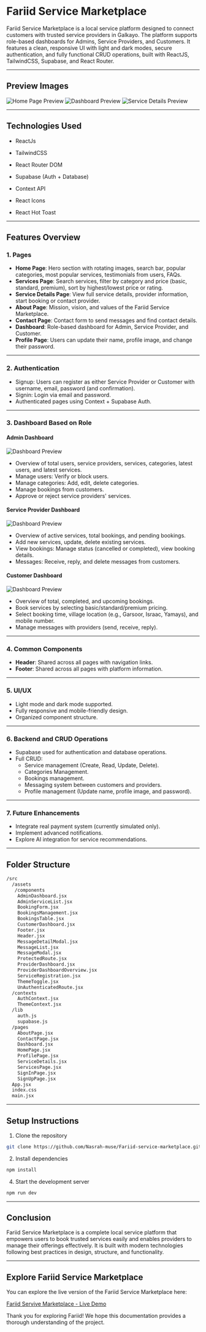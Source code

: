 # Fariid Service Marketplace

Fariid Service Marketplace is a local service platform designed to connect customers with trusted service providers in Galkayo. The platform supports role-based dashboards for Admins, Service Providers, and Customers. It features a clean, responsive UI with light and dark modes, secure authentication, and fully functional CRUD operations, built with ReactJS, TailwindCSS, Supabase, and React Router.

---

## Preview Images

![Home Page Preview](./src/assets/homepage.png)
![Dashboard Preview](./src/assets/dashboard.png)
![Service Details Preview](./src/assets/servicespage.png)

---

## Technologies Used

- ReactJs
- TailwindCSS

- React Router DOM

- Supabase (Auth + Database)

- Context API

- React Icons

- React Hot Toast

---

## Features Overview

### 1. Pages
- **Home Page**: Hero section with rotating images, search bar, popular categories, most popular services, testimonials from users, FAQs.
- **Services Page**: Search services, filter by category and price (basic, standard, premium), sort by highest/lowest price or rating.
- **Service Details Page**: View full service details, provider information, start booking or contact provider.
- **About Page**: Mission, vision, and values of the Fariid Service Marketplace.
- **Contact Page**: Contact form to send messages and find contact details.
- **Dashboard**: Role-based dashboard for Admin, Service Provider, and Customer.
- **Profile Page**: Users can update their name, profile image, and change their password.

---

### 2. Authentication
- Signup: Users can register as either Service Provider or Customer with username, email, password (and confirmation).
- Signin: Login via email and password.
- Authenticated pages using Context + Supabase Auth.

---

### 3. Dashboard Based on Role

#### Admin Dashboard
![Dashboard Preview](./src/assets/Screenshot%202025-04-28%20234103.png)

- Overview of total users, service providers, services, categories, latest users, and latest services.
- Manage users: Verify or block users.
- Manage categories: Add, edit, delete categories.
- Manage bookings from customers.
- Approve or reject service providers' services.


#### Service Provider Dashboard
![Dashboard Preview](./src/assets/Screenshot%202025-04-28%20234132.png)

- Overview of active services, total bookings, and pending bookings.
- Add new services, update, delete existing services.
- View bookings: Manage status (cancelled or completed), view booking details.
- Messages: Receive, reply, and delete messages from customers.

#### Customer Dashboard
![Dashboard Preview](./src/assets/Screenshot%202025-04-28%20234157.png)

- Overview of total, completed, and upcoming bookings.
- Book services by selecting basic/standard/premium pricing.
- Select booking time, village location (e.g., Garsoor, Israac, Yamays), and mobile number.
- Manage messages with providers (send, receive, reply).

---

### 4. Common Components
- **Header**: Shared across all pages with navigation links.
- **Footer**: Shared across all pages with platform information.

---

### 5. UI/UX
- Light mode and dark mode supported.
- Fully responsive and mobile-friendly design.
- Organized component structure.

---

### 6. Backend and CRUD Operations
- Supabase used for authentication and database operations.
- Full CRUD:
  - Service management (Create, Read, Update, Delete).
  - Categories Management.
  - Bookings management.
  - Messaging system between customers and providers.
  - Profile management (Update name, profile image, and password).

---

### 7. Future Enhancements
- Integrate real payment system (currently simulated only).
- Implement advanced notifications.
- Explore AI integration for service recommendations.

---

## Folder Structure

```bash
/src
  /assets
   /components
    AdminDashboard.jsx
    AdminServiceList.jsx
    BookingForm.jsx
    BookingsManagement.jsx
    BookingsTable.jsx
    CustomerDashboard.jsx
    Footer.jsx
    Header.jsx
    MessageDetailModal.jsx
    MessageList.jsx
    MessageModal.jsx
    ProtectedRoute.jsx
    ProviderDashboard.jsx
    ProviderDashboardOverview.jsx
    ServiceRegistration.jsx
    ThemeToggle.jsx
    UnAuthenticatedRoute.jsx
  /contexts
    AuthContext.jsx
    ThemeContext.jsx
  /lib
    auth.js
    supabase.js
  /pages
    AboutPage.jsx
    ContactPage.jsx
    Dashboard.jsx
    HomePage.jsx
    ProfilePage.jsx
    ServiceDetails.jsx
    ServicesPage.jsx
    SignInPage.jsx
    SignUpPage.jsx
  App.jsx
  index.css
  main.jsx

```

---

## Setup Instructions

1. Clone the repository

```bash
git clone https://github.com/Nasrah-muse/Fariid-service-marketplace.git
```

2. Install dependencies

```bash
npm install
```

4. Start the development server

```bash
npm run dev
```

---

## Conclusion

Fariid Service Marketplace is a complete local service platform that empowers users to book trusted services easily and enables providers to manage their offerings effectively. It is built with modern technologies following best practices in design, structure, and functionality.

---

## Explore Fariid Service Marketplace

You can explore the live version of the Fariid Service Marketplace here:

[Fariid Servive Marketplace - Live Demo](https://fariid-service-marketplace-61bx.vercel.app/) 

Thank you for exploring Fariid! We hope this documentation provides a thorough understanding of the project.

 
